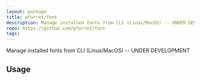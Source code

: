 ```yaml
---
layout: package
title: pforret/font
description: Manage installed fonts from CLI (Linux/MacOS) -- UNDER DEVELOPMENT
repo: https://github.com/pforret/font
tags:
---
```

 
Manage installed fonts from CLI (Linux/MacOS) -- UNDER DEVELOPMENT
 
## Usage
 
